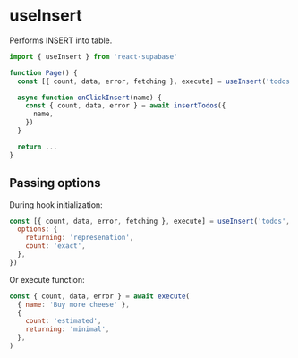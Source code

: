 # useInsert

Performs INSERT into table.

```js highlight=4
import { useInsert } from 'react-supabase'

function Page() {
  const [{ count, data, error, fetching }, execute] = useInsert('todos')

  async function onClickInsert(name) {
    const { count, data, error } = await insertTodos({
      name,
    })
  }

  return ...
}
```

## Passing options

During hook initialization:

```js
const [{ count, data, error, fetching }, execute] = useInsert('todos', {
  options: {
    returning: 'represenation',
    count: 'exact',
  },
})
```

Or execute function:

```js
const { count, data, error } = await execute(
  { name: 'Buy more cheese' },
  {
    count: 'estimated',
    returning: 'minimal',
  },
)
```
